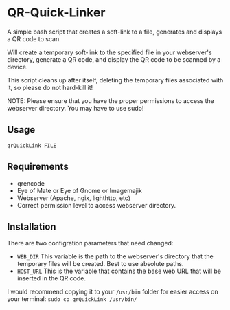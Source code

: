 # QR-Quick-Linker
A simple bash script that creates a soft-link to a file, generates and displays a QR code to scan.  

Will create a temporary soft-link to the specified file in your webserver's directory, generate a QR code, and display the QR code
to be scanned by a device.  

This script cleans up after itself, deleting the temporary files associated with it, so please do not hard-kill it!

NOTE: Please ensure that you have the proper permissions to access the webserver directory. You may have to use sudo!

## Usage
````qrQuickLink FILE````

## Requirements
- qrencode
- Eye of Mate or Eye of Gnome or Imagemajik
- Webserver (Apache, ngix, lighthttp, etc)
- Correct permission level to access webserver directory.

## Installation
There are two configration parameters that need changed:  
- ````WEB_DIR```` This variable is the path to the webserver's directory that the temporary files will be created. Best to use absolute paths.
- ````HOST_URL```` This is the variable that contains the base web URL that will be inserted in the QR code.

I would recommend copying it to your ````/usr/bin```` folder for easier access on your terminal: ````sudo cp qrQuickLink /usr/bin/````
